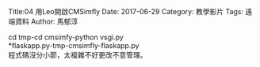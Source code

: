 Title:04 用Leo開啟CMSimfly
Date: 2017-06-29
Category: 教學影片
Tags: 遠端資料
Author: 馬郁淳
 

cd tmp-cd cmsimfy-python vsgi.py
<br/>
*flaskapp.py-tmp-cmsimfly-flaskapp.py
<br/>
程式碼沒分小節，太複雜不好更改不意管理。